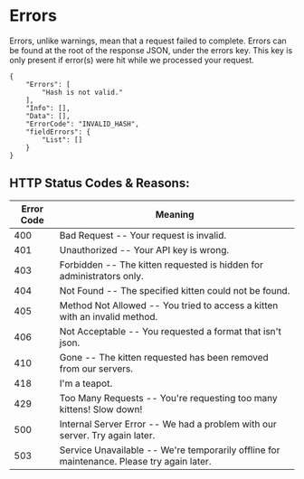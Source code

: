 # Errors

<aside class="notice">
Errors, unlike warnings, mean that a request failed to complete. Errors can be found at the root of the response JSON, under the errors key. This key is only present if error(s) were hit while we processed your request.

</aside>

<code>
{
    "Errors": [
        "Hash is not valid."
    ],
    "Info": [],
    "Data": [],
    "ErrorCode": "INVALID_HASH",
    "fieldErrors": {
        "List": []
    }
}
</code>


## HTTP Status Codes & Reasons:


Error Code | Meaning
---------- | -------
400 | Bad Request -- Your request is invalid.
401 | Unauthorized -- Your API key is wrong.
403 | Forbidden -- The kitten requested is hidden for administrators only.
404 | Not Found -- The specified kitten could not be found.
405 | Method Not Allowed -- You tried to access a kitten with an invalid method.
406 | Not Acceptable -- You requested a format that isn't json.
410 | Gone -- The kitten requested has been removed from our servers.
418 | I'm a teapot.
429 | Too Many Requests -- You're requesting too many kittens! Slow down!
500 | Internal Server Error -- We had a problem with our server. Try again later.
503 | Service Unavailable -- We're temporarily offline for maintenance. Please try again later.
